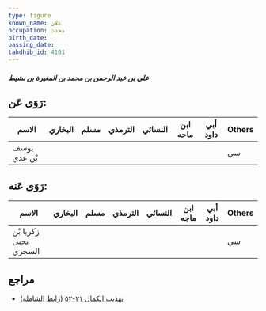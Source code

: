 ```yaml
---
type: figure
known_name: علان
occupation: محدث
birth_date:
passing_date:
tahdhib_id: 4101
---
```

##### علي بن عبد الرحمن بن محمد بن المغيرة بن نشيط

## رَوَى عَن:
| الاسم        | البخاري | مسلم | الترمذي | النسائي | ابن ماجه | أبي داود | Others |
| ------------ | ------- | ---- | ------- | ------- | -------- | -------- | ------ |
| يوسف بْن عدي |         |      |         |         |          |          | سي     |
## رَوَى عَنه:
| الاسم                 | البخاري | مسلم | الترمذي | النسائي | ابن ماجه | أبي داود | Others |
| --------------------- | ------- | ---- | ------- | ------- | -------- | -------- | ------ |
| زكريا بْن يحيى السجزي |         |      |         |         |          |          | سي     |
## مراجع
- [تهذيب الكمال ٢١-٥٢](obsidian://open?vault=Tahdhib-al-Kamal&file=Figures/٤١٠١-علي%20بن%20عبد%20الرحمن%20بن%20محمد%20بن%20المغيرة%20بن%20نشيط) ([رابط الشاملة](https://shamela.ws/book/3722/10699))